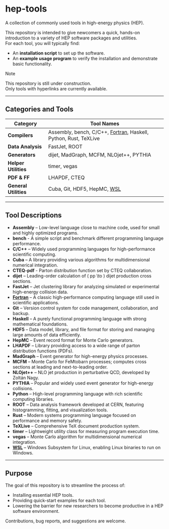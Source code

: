 # hep-tools

A collection of commonly used tools in high-energy physics (HEP).

This repository is intended to give newcomers a quick, hands-on introduction to a variety of HEP software packages and utilities.  
For each tool, you will typically find:

- An **installation script** to set up the software.
- An **example usage program** to verify the installation and demonstrate basic functionality.

> [!NOTE]  
> This repository is still under construction.  
> Only tools with hyperlinks are currently available.

---

## Categories and Tools

| Category      | Tool Names |
| ------------- | ---------- |
| **Compilers** | Assembly, bench, C/C++, [Fortran](/fortran/), Haskell, Python, Rust, TeXLive |
| **Data Analysis** | FastJet, ROOT |
| **Generators** | dijet, MadGraph, MCFM, NLOjet++, PYTHIA |
| **Helper Utilities** | timer, vegas |
| **PDF & FF** | LHAPDF, CTEQ |
| **General Utilities** | Cuba, Git, HDF5, HepMC, [WSL](/wsl/) |

---

## Tool Descriptions

- **Assembly** – Low-level language close to machine code, used for small and highly optimized programs.
- **bench** - A simple script and benchmark different programming language performance.
- **C/C++** – Widely used programming languages for high-performance scientific computing.
- **Cuba** – A library providing various algorithms for multidimensional numerical integration.
- **CTEQ-pdf** - Parton distribution function set by CTEQ collaboration.
- **dijet** – Leading-order calculation of \( pp \to \) dijet production cross sections.
- **FastJet** – Jet clustering library for analyzing simulated or experimental high-energy collision data.
- **[Fortran](/fortran/)** – A classic high-performance computing language still used in scientific applications.
- **Git** – Version control system for code management, collaboration, and backup.
- **Haskell** – A purely functional programming language with strong mathematical foundations.
- **HDF5** – Data model, library, and file format for storing and managing large amounts of data efficiently.
- **HepMC** – Event record format for Monte Carlo generators.
- **LHAPDF** – Library providing access to a wide range of parton distribution functions (PDFs).
- **MadGraph** – Event generator for high-energy physics processes.
- **MCFM** – Monte Carlo for FeMtobarn processes; computes cross sections at leading and next-to-leading order.
- **NLOjet++** – NLO jet production in perturbative QCD, developed by Zoltán Nagy.
- **PYTHIA** – Popular and widely used event generator for high-energy collisions.
- **Python** – High-level programming language with rich scientific computing libraries.
- **ROOT** – Data analysis framework developed at CERN, featuring histogramming, fitting, and visualization tools.
- **Rust** – Modern systems programming language focused on performance and memory safety.
- **TeXLive** – Comprehensive TeX document production system.
- **timer** – Lightweight utility class for measuring program execution time.
- **vegas** – Monte Carlo algorithm for multidimensional numerical integration.
- **[WSL](/wsl/)** – Windows Subsystem for Linux, enabling Linux binaries to run on Windows.

---

## Purpose

The goal of this repository is to streamline the process of:

- Installing essential HEP tools.
- Providing quick-start examples for each tool.
- Lowering the barrier for new researchers to become productive in a HEP software environment.

Contributions, bug reports, and suggestions are welcome.
